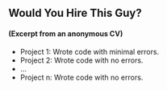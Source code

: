 ##  Would You Hire This Guy?

#### (Excerpt from an anonymous CV)

* Project 1: Wrote code with minimal errors.
* Project 2: Wrote code with no errors.
* ...
* Project n: Wrote code with no errors.
